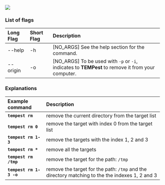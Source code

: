 
<a href="https://asciinema.org/a/173451" target="_blank"><img src="https://asciinema.org/a/173451.png" /></a>

### [](#head-rm-1)List of flags

| Long Flag       | Short Flag  | Description                                                                                              |
|:----------------|:------------|:---------------------------------------------------------------------------------------------------------|
| \-\-help        | -h          | [NO_ARGS] See the help section for the command.                                                          |
| \-\-origin      | -o          | [NO_ARGS] To be used with ``-p`` or ``-i``, indicates to **TEMPest** to remove it from your computer.    |


### [](#head-rm-2)Explanations

| Example command                      | Description                                                                                       |
|:-------------------------------------|:--------------------------------------------------------------------------------------------------|
| **``tempest rm``**                   | remove the current directory from the target list                                                 |
| **``tempest rm 0``**                 | remove the target with index 0 from the target list                                               |
| **``tempest rm 1-3``**               | remove the targets with the index 1, 2 and 3                                                      |
| **``tempest rm *``**                 | remove all the targets                                                                            |
| **``tempest rm /tmp``**              | remove the target for the path: ``/tmp``                                                          |
| **``tempest rm 1-3 -o``**            | remove the target for the path: ``/tmp`` and the directory matching to the the indexes 1, 2 and 3 |

